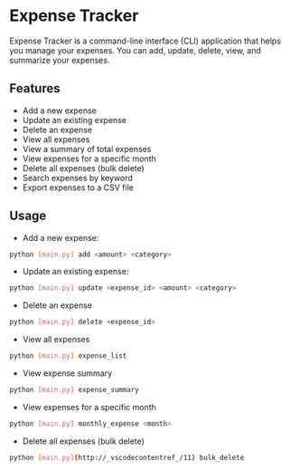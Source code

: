 # Expense Tracker

Expense Tracker is a command-line interface (CLI) application that helps you manage your expenses. You can add, update, delete, view, and summarize your expenses.

## Features

- Add a new expense
- Update an existing expense
- Delete an expense
- View all expenses
- View a summary of total expenses
- View expenses for a specific month
- Delete all expenses (bulk delete)
- Search expenses by keyword
- Export expenses to a CSV file

## Usage

- Add a new expense:
``` sh
python [main.py] add <amount> <category>
```
- Update an existing expense:
``` sh
python [main.py] update <expense_id> <amount> <category>
```
- Delete an expense
```sh
python [main.py] delete <expense_id>
```
- View all expenses
```sh
python [main.py] expense_list
```
- View expense summary
```sh
python [main.py] expense_summary
```
- View expenses for a specific month
```sh
python [main.py] monthly_expense <month>
```
- Delete all expenses (bulk delete)
```sh
python [main.py](http://_vscodecontentref_/11) bulk_delete
```
